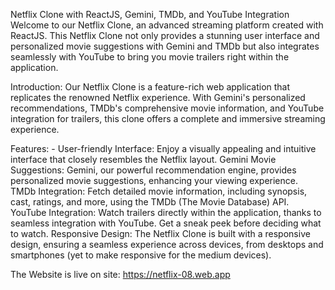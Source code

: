 Netflix Clone with ReactJS, Gemini, TMDb, and YouTube Integration
Welcome to our Netflix Clone, an advanced streaming platform created with ReactJS. This Netflix Clone not only provides a stunning user interface and personalized movie suggestions with Gemini 
and TMDb but also integrates seamlessly with YouTube to bring you movie trailers right within the application.

Introduction:
Our Netflix Clone is a feature-rich web application that replicates the renowned Netflix experience. With Gemini's personalized recommendations, TMDb's comprehensive movie information, and 
YouTube integration for trailers, this clone offers a complete and immersive streaming experience.

Features: -
User-friendly Interface: Enjoy a visually appealing and intuitive interface that closely resembles the Netflix layout.
Gemini Movie Suggestions: Gemini, our powerful recommendation engine, provides personalized movie suggestions, enhancing your viewing experience.
TMDb Integration: Fetch detailed movie information, including synopsis, cast, ratings, and more, using the TMDb (The Movie Database) API.
YouTube Integration: Watch trailers directly within the application, thanks to seamless integration with YouTube. Get a sneak peek before deciding what to watch.
Responsive Design: The Netflix Clone is built with a responsive design, ensuring a seamless experience across devices, from desktops and smartphones (yet to make responsive for the medium devices).


The Website is live on site: https://netflix-08.web.app

